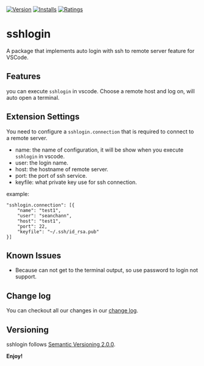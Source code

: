
[![Version](https://vsmarketplacebadge.apphb.com/version/seanchann.sshlogin.svg)](https://marketplace.visualstudio.com/items?itemName=seanchann.sshlogin)
[![Installs](https://vsmarketplacebadge.apphb.com/installs/seanchann.sshlogin.svg)](https://marketplace.visualstudio.com/items?itemName=seanchann.sshlogin)
[![Ratings](https://vsmarketplacebadge.apphb.com/rating/seanchann.sshlogin.svg)](https://marketplace.visualstudio.com/items?itemName=seanchann.sshlogin)

# sshlogin

A package that implements auto login with ssh to remote server feature for VSCode.

## Features

you can execute `sshlogin` in vscode. Choose a remote host and log on, will auto open a terminal.

## Extension Settings

You need to configure a `sshlogin.connection` that is required to connect to a remote server.

- name: the name of configuration, it will be show when you execute `sshlogin` in vscode.
- user: the login name.
- host: the hostname of remote server.
- port: the port of ssh service.
- keyfile: what private key use for ssh connection.

example:

```text
"sshlogin.connection": [{
    "name": "test1",
    "user": "seanchann",
    "host": "test1",
    "port": 22,
    "keyfile": "~/.ssh/id_rsa.pub"
}]
```

## Known Issues

- Because can not get to the terminal output, so use password to login not support.

## Change log

You can checkout all our changes in our [change log](https://github.com/seanchann/sshlogin/blob/master/CHANGELOG.md).

## Versioning

sshlogin follows [Semantic Versioning 2.0.0](http://semver.org/).

**Enjoy!**